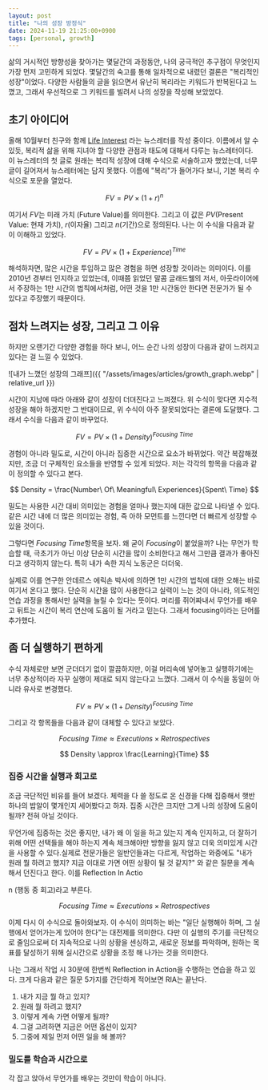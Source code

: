 ```yaml
---
layout: post
title: "나의 성장 방정식"
date: 2024-11-19 21:25:00+0900
tags: [personal, growth]
---
```


삶의 거시적인 방향성을 찾아가는 몇달간의 과정동안, 나의 궁극적인 추구점이 무엇인지 가장 먼저 고민하게 되었다. 몇달간의 숙고를 통해 일차적으로 내렸던 결론은 "복리적인 성장"이었다.
다양한 사람들의 글을 읽으면서 유난히 복리라는 키워드가 반복된다고 느꼈고, 그래서 우선적으로 그 키워드를 빌려서 나의 성장을 작성해 보았었다.

## 초기 아이디어

올해 10월부터 친구와 함께 [Life Interest](https://maily.so/life.interest) 라는 뉴스레터를 작성 중이다. 이름에서 알 수 있듯, 복리적 삶을 위해 지녀야 할 다양한 관점과 태도에 대해서 다루는 뉴스레터이다. 이 뉴스레터의 첫 글로 원래는 복리적 성장에 대해 수식으로 서술하고자 했었는데, 너무 글이 길어져서 뉴스레터에는 담지 못했다. 이름에 "복리"가 들어가다 보니, 기본 복리 수식으로 포문을 열었다.

$$ FV = PV \times (1 + r)^n $$

여기서 $FV$는 미래 가치 (Future Value)를 의미한다. 그리고 이 값은 $PV$(Present Value: 현재 가치), $r$(이자율) 그리고 $n$(기간)으로 정의된다. 나는 이 수식을 다음과 같이 이해하고 있었다.

$$FV = PV \times (1 + Experience) ^ {Time}$$

해석하자면, 많은 시간을 투입하고 많은 경험을 하면 성장할 것이라는 의미이다. 이를 2010년 경부터 인지하고 있었는데, 이때쯤 읽었던 말콤 글래드웰의 저서, 아웃라이어에서 주장하는 1만 시간의 법칙에서처럼, 어떤 것을 1만 시간동안 한다면 전문가가 될 수 있다고 주장했기 때문이다.

## 점차 느려지는 성장, 그리고 그 이유

하지만 오랜기간 다양한 경험을 하다 보니, 어느 순간 나의 성장이 다음과 같이 느려지고 있다는 걸 느낄 수 있었다.

![내가 느꼈던 성장의 그래프]({{ "/assets/images/articles/growth_graph.webp" | relative_url }})

시간이 지남에 따라 아래와 같이 성장이 더뎌진다고 느껴졌다. 위 수식이 맞다면 지수적 성장을 해야 하겠지만 그 반대이므로, 위 수식이 아주 잘못되었다는 결론에 도달했다. 그래서 수식을 다음과 같이 바꾸었다.

$$ FV = PV \times (1 + Density) ^ {Focusing\ Time} $$

경험이 아니라 밀도로, 시간이 아니라 집중한 시간으로 요소가 바뀌었다. 약간 복잡해졌지만, 조금 더 구체적인 요소들을 반영할 수 있게 되었다. 저는 각각의 항목을 다음과 같이 정의할 수 있다고 본다.

$$ Density = \frac{Number\ Of\ Meaningful\ Experiences}{Spent\ Time} $$

밀도는 사용한 시간 대비 의미있는 경험을 얼마나 했는지에 대한 값으로 나타낼 수 있다. 같은 시간 내에 더 많은 의미있는 경험, 즉 아하 모먼트를 느낀다면 더 빠르게 성장할 수 있을 것이다.

그렇다면 $Focusing\ Time$항목을 보자. 왜 굳이 $Focusing$이 붙었을까? 나는 무언가 학습할 때, 극초기가 아닌 이상 단순히 시간을 많이 소비한다고 해서 그만큼 결과가 좋아진다고 생각하지 않는다. 특히 내가 속한 지식 노동군은 더더욱.

실제로 이를 연구한 안데르스 에릭손 박사에 의하면 1만 시간의 법칙에 대한 오해는 바로 여기서 온다고 했다. 단순히 시간을 많이 사용한다고 실력이 느는 것이 아니라, 의도적인 연습 과정을 통해서만 실력을 늘릴 수 있다는 뜻이다. 머리를 쥐어짜내서 무언가를 배우고 뒤트는 시간이 복리 연산에 도움이 될 거라고 믿는다. 그래서 focusing이라는 단어를 추가했다.

## 좀 더 실행하기 편하게

수식 자체로만 보면 군더더기 없이 깔끔하지만, 이걸 머리속에 넣어놓고 실행하기에는 너무 추상적이라 자꾸 실행이 제대로 되지 않는다고 느꼈다. 그래서 이 수식을 동일이 아니라 유사로 변경했다.

$$ FV \approx PV \times (1 + Density) ^ {Focusing\ Time} $$

그리고 각 항목들을 다음과 같이 대체할 수 있다고 보았다.

$$ Focusing\ Time \approx Executions\times Retrospectives $$

$$ Density \approx \frac{Learning}{Time} $$

### 집중 시간을 실행과 회고로

조금 극단적인 비유를 들어 보겠다. 체력을 다 쓸 정도로 온 신경을 다해 집중해서 햇반 하나의 밥알이 몇개인지 세어봤다고 하자. 집중 시간은 크지만 그게 나의 성장에 도움이 될까? 전혀 아닐 것이다.

무언가에 집중하는 것은 좋지만, 내가 왜 이 일을 하고 있는지 계속 인지하고, 더 잘하기 위해 어떤 선택들을 해야 하는지 계속 체크해야만 방향을 잃지 않고 더욱 의미있게 시간을 사용할 수 있다.실제로 전문가들은 일반인들과는 다르게, 작업하는 와중에도 "내가 원래 뭘 하려고 했지? 지금 이대로 가면 어떤 상황이 될 것 같지?" 와 같은 질문을 계속해서 던진다고 한다. 이를 Reflection In Actio

n (행동 중 회고)라고 부른다.

$$ Focusing\ Time \approx Executions\times Retrospectives $$

이제 다시 이 수식으로 돌아와보자. 이 수식이 의미하는 바는 "일단 실행해아 하며, 그 실행에서 얻어가는게 있어야 한다"는 대전제를 의미한다. 다만 이 실행의 주기를 극단적으로 줄임으로써 더 지속적으로 나의 상황을 센싱하고, 새로운 정보를 파악하며, 원하는 목표를 달성하기 위해 실시간으로 상황을 조정 해 나가는 것을 의미한다.

나는 그래서 작업 시 30분에 한번씩 Reflection in Action을 수행하는 연습을 하고 있다. 크게 다음과 같은 질문 5가지를 간단하게 적어보면 RIA는 끝난다.

1. 내가 지금 뭘 하고 있지?
2. 원래 뭘 하려고 했지?
3. 이렇게 계속 가면 어떻게 될까?
4. 그걸 고려하면 지금은 어떤 옵션이 있지?
5. 그중에 제일 먼저 어떤 일을 해 볼까?

### 밀도를 학습과 시간으로

각 잡고 앉아서 무언가를 배우는 것만이 학습이 아니다.
